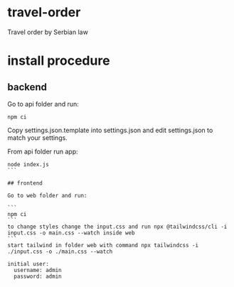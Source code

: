 # travel-order
Travel order by Serbian law

# install procedure

## backend

Go to api folder and run:

```
npm ci
```

Copy settings.json.template into settings.json and edit settings.json to match your settings.

From api folder run app:
````
node index.js
```

## frontend

Go to web folder and run:

```
npm ci
```
to change styles change the input.css and run npx @tailwindcss/cli -i input.css -o main.css --watch inside web
```
start tailwind in folder web with command npx tailwindcss -i ./input.css -o ./main.css --watch

initial user: 
  username: admin
  password: admin